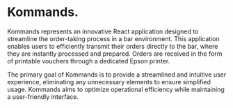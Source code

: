 
# Kommands.

Kommands represents an innovative React application designed to streamline the order-taking process in a bar environment. This application enables users to efficiently transmit their orders directly to the bar, where they are instantly processed and prepared. Orders are received in the form of printable vouchers through a dedicated Epson printer.

The primary goal of Kommands is to provide a streamlined and intuitive user experience, eliminating any unnecessary elements to ensure simplified usage. Kommands aims to optimize operational efficiency while maintaining a user-friendly interface.

